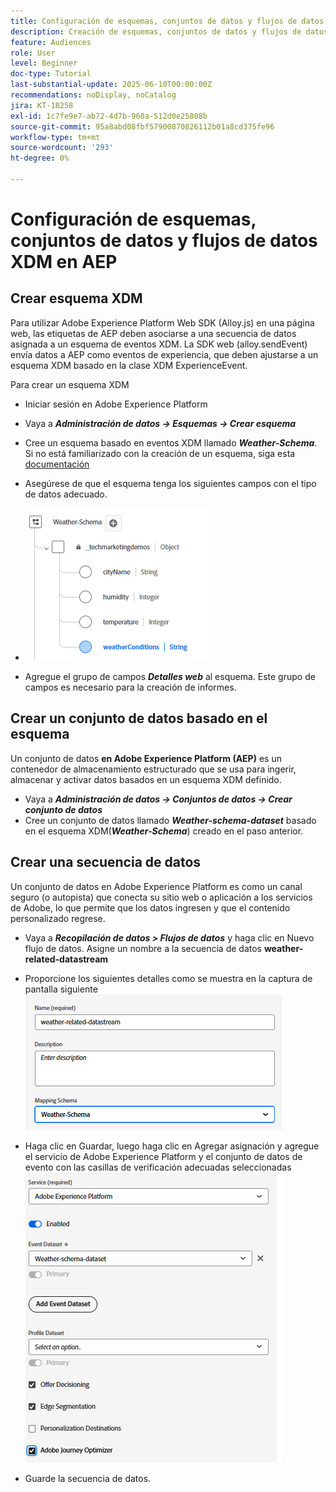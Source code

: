 ```yaml
---
title: Configuración de esquemas, conjuntos de datos y flujos de datos XDM en AEP
description: Creación de esquemas, conjuntos de datos y flujos de datos XDM
feature: Audiences
role: User
level: Beginner
doc-type: Tutorial
last-substantial-update: 2025-06-10T00:00:00Z
recommendations: noDisplay, noCatalog
jira: KT-18258
exl-id: 1c7fe9e7-ab72-4d7b-960a-512d0e25808b
source-git-commit: 95a8abd08fbf57900870826112b01a8cd375fe96
workflow-type: tm+mt
source-wordcount: '293'
ht-degree: 0%

---
```


# Configuración de esquemas, conjuntos de datos y flujos de datos XDM en AEP

## Crear esquema XDM

Para utilizar Adobe Experience Platform Web SDK (Alloy.js) en una página web, las etiquetas de AEP deben asociarse a una secuencia de datos asignada a un esquema de eventos XDM. La SDK web (alloy.sendEvent) envía datos a AEP como eventos de experiencia, que deben ajustarse a un esquema XDM basado en la clase XDM ExperienceEvent.

Para crear un esquema XDM

- Iniciar sesión en Adobe Experience Platform
- Vaya a _**Administración de datos -> Esquemas -> Crear esquema**_

- Cree un esquema basado en eventos XDM llamado **_Weather-Schema_**. Si no está familiarizado con la creación de un esquema, siga esta [documentación](https://experienceleague.adobe.com/en/docs/experience-platform/xdm/tutorials/create-schema-ui)


- Asegúrese de que el esquema tenga los siguientes campos con el tipo de datos adecuado.

- ![esquema meteorológico](assets/weather-schema.png)

- Agregue el grupo de campos _**Detalles web**_ al esquema. Este grupo de campos es necesario para la creación de informes.

## Crear un conjunto de datos basado en el esquema

Un conjunto de datos **en Adobe Experience Platform (AEP)** es un contenedor de almacenamiento estructurado que se usa para ingerir, almacenar y activar datos basados en un esquema XDM definido.

- Vaya a _**Administración de datos -> Conjuntos de datos -> Crear conjunto de datos**_
- Cree un conjunto de datos llamado **_Weather-schema-dataset_** basado en el esquema XDM(_**Weather-Schema**_) creado en el paso anterior.


## Crear una secuencia de datos

Un conjunto de datos en Adobe Experience Platform es como un canal seguro (o autopista) que conecta su sitio web o aplicación a los servicios de Adobe, lo que permite que los datos ingresen y que el contenido personalizado regrese.

- Vaya a _**Recopilación de datos > Flujos de datos**_ y haga clic en Nuevo flujo de datos. Asigne un nombre a la secuencia de datos **weather-related-datastream**


- Proporcione los siguientes detalles como se muestra en la captura de pantalla siguiente
  ![secuencia de datos](assets/datastream.png)
- Haga clic en Guardar, luego haga clic en Agregar asignación y agregue el servicio de Adobe Experience Platform y el conjunto de datos de evento con las casillas de verificación adecuadas seleccionadas
  ![asignación de secuencia de datos](assets/datastream-service.png)

- Guarde la secuencia de datos.

